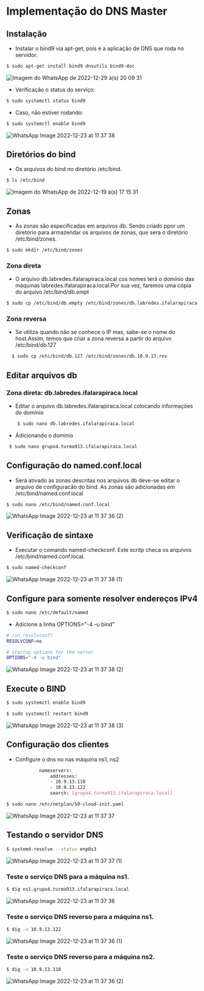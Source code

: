 # Implementação do DNS Master

## Instalação
* Instalar o bind9 via apt-get, pois é a aplicação de DNS que roda no servidor.
```bash
$ sudo apt-get install bind9 dnsutils bind9-doc 
```
![Imagem do WhatsApp de 2022-12-29 à(s) 20 09 31](https://user-images.githubusercontent.com/103438153/210019745-96a9bfff-56aa-4e33-98e0-84132243491f.jpg)

* Verificação o status do serviço:
```bash
$ sudo systemctl status bind9
```

* Caso, não estiver rodando:
```bash
$ sudo systemctl enable bind9
```
![WhatsApp Image 2022-12-23 at 11 37 38](https://user-images.githubusercontent.com/80183918/209551961-5e8ca2a1-4acf-44cb-bc1b-aa508575f856.jpeg)


## Diretórios do bind
* Os arquivos do bind no diretório /etc/bind.
```bash
$ ls /etc/bind
```
![Imagem do WhatsApp de 2022-12-19 à(s) 17 15 31](https://user-images.githubusercontent.com/103438153/210019432-183bbbea-1a9e-4ffa-aff7-cd22adb53dc0.jpg)


## Zonas
* As zonas são especificadas em arquivos db. Sendo criado ppor um diretório para armazendar os arquivos de zonas, que sera o diretório /etc/bind/zones.
```bash
$ sudo mkdir /etc/bind/zones
```

### Zona direta 
* O arquivo db.labredes.ifalarapiraca.local cos nomes terá o domínio das máquinas  labredes.ifalarapiraca.local.Por sua vez, faremos uma cópia do arquivo /etc/bind/db.empt
```bash
$ sudo cp /etc/bind/db.empty /etc/bind/zones/db.labredes.ifalarapiraca.local 
```

### Zona reversa
* Se utiliza quando não se conhece o IP mas, sabe-se o nome do host.Assim, temos que criar a zona reversa a partir do arquivo /etc/bind/db.127
```bash
  $ sudo cp /etc/bind/db.127 /etc/bind/zones/db.10.9.13.rev
```

## Editar arquivos db
### Zona direta: db.labredes.ifalarapiraca.local
* Editar o arquivo db.labredes.ifalarapiraca.local colocando informações do domínio
```bash
    $ sudo nano db.labredes.ifalarapiraca.local 
```
* Adicionando o domínio
```bash
 $ sudo nano grupo4.turma913.ifalarapiraca.local
```

## Configuração do named.conf.local
* Será ativado as zonas descritas nos arquivos db deve-se editar o arquivo de configuracão do bind. As zonas são adicionadas em /etc/bind/named.conf.local
```bash
$ sudo nano /etc/bind/named.conf.local
```
![WhatsApp Image 2022-12-23 at 11 37 36 (2)](https://user-images.githubusercontent.com/80183918/209552545-25d089cc-559f-415c-8f8e-9f84b71c6d20.jpeg)

## Verificação de sintaxe
* Executar o comando named-checkconf. Este scritp checa os arquivos /etc/bind/named.conf.local.
```bash
$ sudo named-checkconf
```
![WhatsApp Image 2022-12-23 at 11 37 38 (1)](https://user-images.githubusercontent.com/80183918/209552084-a63f63dd-8a9f-4346-9f41-bbfeb1f9a041.jpeg)


## Configure para somente resolver endereços IPv4
```bash
$ sudo nano /etc/default/named
```

* Adicione a linha OPTIONS="-4 -u bind"
```bash
# run resolvconf?
RESOLVCONF=no

# startup options for the server
OPTIONS="-4 -u bind"
```
![WhatsApp Image 2022-12-23 at 11 37 38 (2)](https://user-images.githubusercontent.com/80183918/209552230-6d018b71-b9c9-43c9-880f-c74ea790c4bb.jpeg)

## Execute o BIND
```bash
$ sudo systemctl enable bind9
```

```bash
$ sudo systemctl restart bind9
```
![WhatsApp Image 2022-12-23 at 11 37 38 (3)](https://user-images.githubusercontent.com/80183918/209552316-84377764-3483-486b-a2d6-4e4fa961458f.jpeg)

## Configuração dos clientes
* Configure o dns no nas máquina ns1, ns2 

```bash
            nameservers: 
                addresses:
                - 10.9.13.118
                - 10.9.13.122
                search: [grupo4.turma913.ifalarapiraca.local]
```

```bash
$ sudo nano /etc/netplan/50-cloud-init.yaml 
```
![WhatsApp Image 2022-12-23 at 11 37 37](https://user-images.githubusercontent.com/80183918/209552361-3ea33ae7-5ea5-4a55-8dd3-eae2a4d78dc4.jpeg)

## Testando o servidor DNS
```bash
$ systemd-resolve --status enp0s3
```
![WhatsApp Image 2022-12-23 at 11 37 37 (1)](https://user-images.githubusercontent.com/80183918/209552420-c42c7b8d-ac21-48d1-8eef-8885f44ab918.jpeg)

### Teste o serviço DNS para a máquina ns1.
```bash
$ dig ns1.grupo4.turma913.ifalarapiraca.local
```
![WhatsApp Image 2022-12-23 at 11 37 36](https://user-images.githubusercontent.com/80183918/209552472-a5f90ac5-debb-4404-8a15-26508c47f525.jpeg)

### Teste o serviço DNS reverso para a máquina ns1.
```bash
$ dig -x 10.9.13.122
```
![WhatsApp Image 2022-12-23 at 11 37 36 (1)](https://user-images.githubusercontent.com/80183918/209552539-2ae493dc-bea7-4d80-8590-a9f97aabaa8d.jpeg)

### Teste o serviço DNS reverso para a máquina ns2.
```bash
$ dig -x 10.9.13.118
```
![WhatsApp Image 2022-12-23 at 11 37 36 (2)](https://user-images.githubusercontent.com/80183918/209552545-25d089cc-559f-415c-8f8e-9f84b71c6d20.jpeg)
